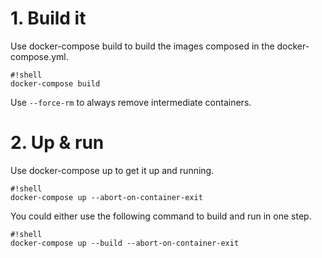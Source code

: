 # 1. Build it #
Use docker-compose build to build the images composed in the docker-compose.yml.

```
#!shell
docker-compose build
```

Use `--force-rm` to always remove intermediate containers.



# 2. Up & run #
Use docker-compose up to get it up and running.

```
#!shell
docker-compose up --abort-on-container-exit
```

You could either use the following command to build and run in one step.
```
#!shell
docker-compose up --build --abort-on-container-exit
```